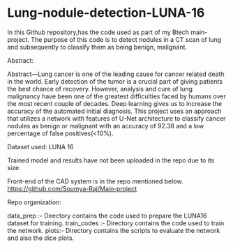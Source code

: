 # Lung-nodule-detection-LUNA-16
In this Github repository,has the code used as part of my Btech main-project. The purpose of this code is to detect nodules in a CT scan of lung and subsequently to classify them as being benign, malignant. 

Abstract:

Abstract—Lung cancer is one of the leading cause for cancer related death in the world. Early detection of the tumor is
a crucial part of giving patients the best chance of recovery. However, analysis and cure of lung malignancy have been one
of the greatest difficulties faced by humans over the most recent couple of decades. Deep learning gives us to increase the
accuracy of the automated initial diagnosis. This project uses an approach that utilizes a network with features of U-Net architecture to classify cancer nodules as benign or malignant with an accuracy of 92.38 and a low percentage of false positives(<10%).

Dataset used: LUNA 16

Trained model and results have not been uploaded in the repo due to its size.

Front-end of the CAD system is in the repo mentioned below.
https://github.com/Soumya-Raj/Main-project 

Repo organization:

data_prep :- Directory contains the code used to prepare the LUNA16 dataset for training.
train_codes :- Directory contains the code used to train the network.
plots:- Directory contains the scripts to evaluate the network and also the dice plots.

